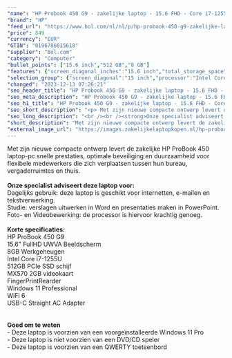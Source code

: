 ```yaml
---
"name": "HP Probook 450 G9 - zakelijke laptop - 15.6 FHD - Core i7-1255U - 8GB - 512GB - MX570 2GB - W11P"
"brand": "HP"
"feed_url": "https://www.bol.com/nl/nl/p/hp-probook-450-g9-zakelijke-laptop-15-6-fhd-i7-1255u-8gb-512gb-mx570-2gb-w10p/9300000113878475"
"price": 849
"currency": "EUR"
"GTIN": "0196786015618"
"supplier": "Bol.com"
"category": "Computer"
"bullet_points": ["15.6 inch","512 GB","8 GB"]
"features": {"screen_diagonal_inches":"15.6 inch","total_storage_space":"512 GB","memory_size":"8 GB"}
"selection_group": {"screen_diagonal":"15 inch","processor":"Intel Core i7","changed_price_past_3_days":false,"product_family":"Probook"}
"changed": "2023-12-13 07:26:21"
"seo_header_title": "HP Probook 450 G9 - zakelijke laptop - 15.6 FHD - Core i7-1255U - 8GB - 512GB - MX570 2GB - W11P"
"seo_meta_description": "HP Probook 450 G9 - zakelijke laptop - 15.6 FHD - Core i7-1255U - 8GB - 512GB - MX570 2GB - W11P"
"seo_h1_title": "HP Probook 450 G9 - zakelijke laptop - 15.6 FHD - Core i7-1255U - 8GB - 512GB - MX570 2GB - W11P"
"seo_short_description": "<p> Met zijn nieuwe compacte ontwerp levert de zakelijke HP ProBook 450 laptop-pc snelle prestaties, optimale beveiliging en duurzaamheid voor flexibele medewerkers die zich verplaatsen tussen hun bureau, vergaderruimtes en thuis."
"seo_long_description": "<br /><br /><strong>Onze specialist adviseert deze laptop voor:</strong><br />Dagelijks gebruik: deze laptop is geschikt voor internetten, e-mailen en tekstverwerking. <br />Studie: verslagen uitwerken in Word en presentaties maken in PowerPoint. <br />Foto- en Videobewerking: de processor is hiervoor krachtig genoeg. <br /><br /><strong>Korte specificaties:</strong><br />HP ProBook 450 G9<br />15. 6\" FullHD UWVA Beeldscherm<br />8GB Werkgeheugen<br />Intel Core i7-1255U<br />512GB PCIe SSD schijf<br />MX570 2GB videokaart<br />FingerPrintRearder<br />Windows 11 Professional<br />WiFi 6<br />USB-C Straight AC Adapter<br /><br /><br /><strong>Goed om te weten</strong><br />- Deze laptop is voorzien van een voorgeïnstalleerde Windows 11 Pro<br />- Deze laptop is niet voorzien van een DVD/CD speler<br />- Deze laptop is voorzien van een QWERTY toetsenbord </p>"
"short_description": "Met zijn nieuwe compacte ontwerp levert de zakelijke HP ProBook 450 laptop-pc snelle prestaties, optimale beveiliging en duurzaamheid voor flexibele medewerkers die zich verplaatsen tussen hun bureau, vergaderruimtes en thuis. Onze specialist adviseert deze laptop voor: Dagelijks gebruik: deze laptop is geschikt voor internetten, e-mailen en tekstverwerking. Studie: verslagen uitwerken in Word en presentaties maken in PowerPoint. Foto- en Videobewerking: de processor is hiervoor krachtig genoeg. Korte specificaties: HP ProBook 450 G9 15.6\" FullHD UWVA Beeldscherm 8GB Werkgeheugen Intel Core i7-1255U 512GB PCIe SSD schijf MX570 2GB videokaart FingerPrintRearder Windows 11 Professional WiFi 6 USB-C Straight AC Adapter Goed om te weten - Deze laptop is voorzien van een voorgeïnstalleerde Windows 11 Pro - Deze laptop is niet voorzien van een DVD/CD speler - Deze laptop is voorzien van een QWERTY toetsenbord"
"external_image_url": "https://images.zakelijkelaptopkopen.nl/hp-probook-450-g9-zakelijke-laptop-15-6-fhd-i7-1255u-8gb-512gb-mx570-2gb-w10p.webp"
---
```


<p> Met zijn nieuwe compacte ontwerp levert de zakelijke HP ProBook 450 laptop-pc snelle prestaties, optimale beveiliging en duurzaamheid voor flexibele medewerkers die zich verplaatsen tussen hun bureau, vergaderruimtes en thuis.<br /><br /><strong>Onze specialist adviseert deze laptop voor:</strong><br />Dagelijks gebruik: deze laptop is geschikt voor internetten, e-mailen en tekstverwerking.<br />Studie: verslagen uitwerken in Word en presentaties maken in PowerPoint.<br />Foto- en Videobewerking: de processor is hiervoor krachtig genoeg.<br /><br /><strong>Korte specificaties:</strong><br />HP ProBook 450 G9<br />15.6" FullHD UWVA Beeldscherm<br />8GB Werkgeheugen<br />Intel Core i7-1255U<br />512GB PCIe SSD schijf<br />MX570 2GB videokaart<br />FingerPrintRearder<br />Windows 11 Professional<br />WiFi 6<br />USB-C Straight AC Adapter<br /><br /><br /><strong>Goed om te weten</strong><br />- Deze laptop is voorzien van een voorgeïnstalleerde Windows 11 Pro<br />- Deze laptop is niet voorzien van een DVD/CD speler<br />- Deze laptop is voorzien van een QWERTY toetsenbord </p>